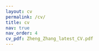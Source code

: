 ```yaml
---
layout: cv
permalink: /cv/
title: cv
nav: true
nav_order: 4
cv_pdf: Zheng_Zhang_latest_CV.pdf
---
```

